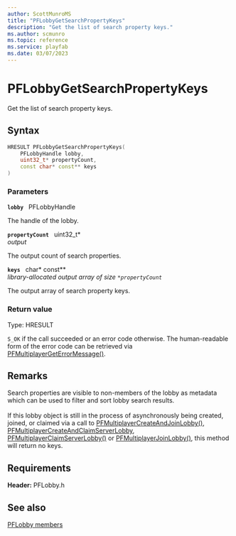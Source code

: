 ```yaml
---
author: ScottMunroMS
title: "PFLobbyGetSearchPropertyKeys"
description: "Get the list of search property keys."
ms.author: scmunro
ms.topic: reference
ms.service: playfab
ms.date: 03/07/2023
---
```


# PFLobbyGetSearchPropertyKeys  

Get the list of search property keys.  

## Syntax  
  
```cpp
HRESULT PFLobbyGetSearchPropertyKeys(  
    PFLobbyHandle lobby,  
    uint32_t* propertyCount,  
    const char* const** keys  
)  
```  
  
### Parameters  
  
**`lobby`** &nbsp; PFLobbyHandle  
  
The handle of the lobby.  
  
**`propertyCount`** &nbsp; uint32_t*  
*output*  
  
The output count of search properties.  
  
**`keys`** &nbsp; char* const**  
*library-allocated output array of size `*propertyCount`*  
  
The output array of search property keys.  
  
  
### Return value
Type: HRESULT
  
```S_OK``` if the call succeeded or an error code otherwise. The human-readable form of the error code can be retrieved via [PFMultiplayerGetErrorMessage()](../../pfmultiplayer/functions/pfmultiplayergeterrormessage.md).
  
## Remarks  
  
Search properties are visible to non-members of the lobby as metadata which can be used to filter and sort lobby search results. <br /><br /> If this lobby object is still in the process of asynchronously being created, joined, or claimed via a call to [PFMultiplayerCreateAndJoinLobby()](pfmultiplayercreateandjoinlobby.md), [PFMultiplayerCreateAndClaimServerLobby](pfmultiplayercreateandclaimserverlobby.md), [PFMultiplayerClaimServerLobby()](pfmultiplayerclaimserverlobby.md) or [PFMultiplayerJoinLobby()](pfmultiplayerjoinlobby.md), this method will return no keys.
  
## Requirements  
  
**Header:** PFLobby.h
  
## See also  
[PFLobby members](../pflobby_members.md)  

  
  
